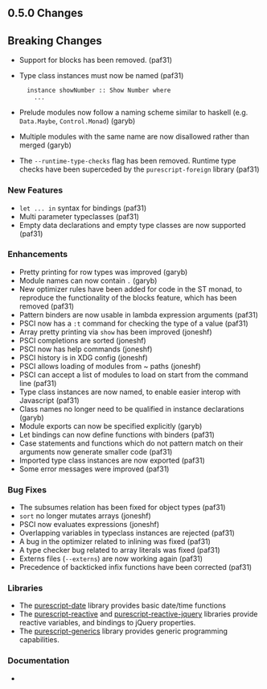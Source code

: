 ## 0.5.0 Changes

## Breaking Changes

- Support for blocks has been removed. (paf31)
- Type class instances must now be named (paf31)

        instance showNumber :: Show Number where
          ...

- Prelude modules now follow a naming scheme similar to haskell (e.g. `Data.Maybe`, `Control.Monad`) (garyb)
- Multiple modules with the same name are now disallowed rather than merged (garyb)
- The `--runtime-type-checks` flag has been removed. Runtime type checks have been superceded by the `purescript-foreign` library (paf31)

### New Features

- `let ... in` syntax for bindings (paf31)
- Multi parameter typeclasses (paf31)
- Empty data declarations and empty type classes are now supported (paf31)

### Enhancements

- Pretty printing for row types was improved (garyb)
- Module names can now contain `.` (garyb)
- New optimizer rules have been added for code in the ST monad, to reproduce the functionality of the blocks feature, which has been removed (paf31)
- Pattern binders are now usable in lambda expression arguments (paf31)
- PSCI now has a `:t` command for checking the type of a value (paf31)
- Array pretty printing via `show` has been improved (joneshf)
- PSCI completions are sorted (joneshf)
- PSCI now has help commands (joneshf)
- PSCI history is in XDG config (joneshf)
- PSCI allows loading of modules from ~ paths (joneshf)
- PSCI can accept a list of modules to load on start from the command line (paf31)
- Type class instances are now named, to enable easier interop with Javascript (paf31)
- Class names no longer need to be qualified in instance declarations (garyb)
- Module exports can now be specified explicitly (garyb)
- Let bindings can now define functions with binders (paf31)
- Case statements and functions which do not pattern match on their arguments now generate smaller code (paf31)
- Imported type class instances are now exported (paf31)
- Some error messages were improved (paf31)

### Bug Fixes

- The subsumes relation has been fixed for object types (paf31)
- `sort` no longer mutates arrays (joneshf)
- PSCI now evaluates expressions (joneshf)
- Overlapping variables in typeclass instances are rejected (paf31)
- A bug in the optimizer related to inlining was fixed (paf31)
- A type checker bug related to array literals was fixed (paf31)
- Externs files (`--externs`) are now working again (paf31)
- Precedence of backticked infix functions have been corrected (paf31)

### Libraries

- The [purescript-date](https://github.com/purescript/purescript-date) library provides basic date/time functions
- The [purescript-reactive](https://github.com/purescript/purescript-reactive) and [purescript-reactive-jquery]() libraries provide reactive variables, and bindings to jQuery properties.
- The [purescript-generics](https://github.com/purescript/purescript-generics) library provides generic programming capabilities.

### Documentation

- 
